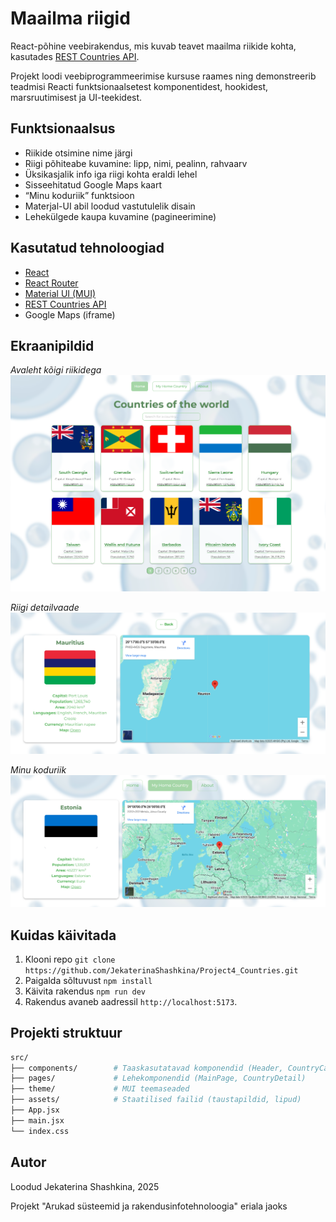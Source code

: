 # Maailma riigid

React-põhine veebirakendus, mis kuvab teavet maailma riikide kohta, kasutades [REST Countries API](https://restcountries.com/).  

Projekt loodi veebiprogrammeerimise kursuse raames ning demonstreerib teadmisi Reacti funktsionaalsetest komponentidest, hookidest, marsruutimisest ja UI-teekidest.

## Funktsionaalsus

- Riikide otsimine nime järgi
- Riigi põhiteabe kuvamine: lipp, nimi, pealinn, rahvaarv
- Üksikasjalik info iga riigi kohta eraldi lehel
- Sisseehitatud Google Maps kaart
- “Minu koduriik” funktsioon
- Materjal-UI abil loodud vastutulelik disain
- Lehekülgede kaupa kuvamine (pagineerimine)

## Kasutatud tehnoloogiad

- [React](https://reactjs.org/)
- [React Router](https://reactrouter.com/)
- [Material UI (MUI)](https://mui.com/)
- [REST Countries API](https://restcountries.com/)
- Google Maps (iframe)

## Ekraanipildid

_Avaleht kõigi riikidega_  
![Main Page](./screenshots/mainpage.png)

_Riigi detailvaade_  
![Country Detail](./screenshots/detailvaade.png)

_Minu koduriik_  
![My Country](./screenshots/koduriik.png)

## Kuidas käivitada

1. Klooni repo `git clone https://github.com/JekaterinaShashkina/Project4_Countries.git`
2. Paigalda sõltuvust `npm install`
3. Käivita rakendus `npm run dev`
4. Rakendus avaneb aadressil `http://localhost:5173`.

## Projekti struktuur
```bash
src/
├── components/        # Taaskasutatavad komponendid (Header, CountryCard, jne.)
├── pages/             # Lehekomponendid (MainPage, CountryDetail)
├── theme/             # MUI teemaseaded
├── assets/            # Staatilised failid (taustapildid, lipud)
├── App.jsx
├── main.jsx
└── index.css
```

## Autor

Loodud Jekaterina Shashkina, 2025

Projekt "Arukad süsteemid ja rakendusinfotehnoloogia" eriala jaoks

